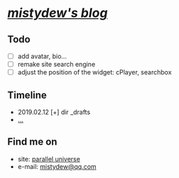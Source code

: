 # [_mistydew's blog_](https://mistydew.github.io)

## Todo

- [ ] add avatar, bio...
- [ ] remake site search engine
- [ ] adjust the position of the widget: cPlayer, searchbox

## Timeline

* 2019.02.12 [+] dir \_drafts
* [...](/TIMELINE)

## Find me on

* site: [parallel universe](https://mistydew.github.io)
* e-mail: [mistydew@qq.com](mailto:mistydew@qq.com)
